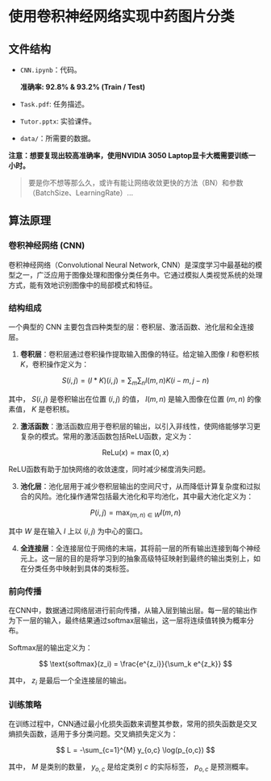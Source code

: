 # 使用卷积神经网络实现中药图片分类

## 文件结构

* `CNN.ipynb`：代码。

  **准确率: 92.8% & 93.2% (Train / Test)**

* `Task.pdf`: 任务描述。

* `Tutor.pptx`: 实验课件。

* `data/`：所需要的数据。

**注意：想要复现出较高准确率，使用NVIDIA 3050 Laptop显卡大概需要训练一小时。**

> 要是你不想等那么久，或许有能让网络收敛更快的方法（BN）和参数（BatchSize、LearningRate）...

## 算法原理

### 卷积神经网络 (CNN)

卷积神经网络（Convolutional Neural Network, CNN）是深度学习中最基础的模型之一，广泛应用于图像处理和图像分类任务中。它通过模拟人类视觉系统的处理方式，能有效地识别图像中的局部模式和特征。

### 结构组成

一个典型的 CNN 主要包含四种类型的层：卷积层、激活函数、池化层和全连接层。

1. **卷积层**：卷积层通过卷积操作提取输入图像的特征。给定输入图像 $I$ 和卷积核 $K$，卷积操作定义为：

$$
S(i, j) = (I \ast K)(i, j) = \sum_m \sum_n I(m, n) K(i-m, j-n)
$$

   其中， $S(i, j)$ 是卷积输出在位置 $(i, j)$ 的值， $I(m, n)$ 是输入图像在位置 $(m, n)$ 的像素值， $K$ 是卷积核。

2. **激活函数**：激活函数应用于卷积层的输出，以引入非线性，使网络能够学习更复杂的模式。常用的激活函数包括ReLU函数，定义为：

$$
\text{ReLu}(x) = \max(0, x)
$$

   ReLU函数有助于加快网络的收敛速度，同时减少梯度消失问题。

3. **池化层**：池化层用于减少卷积层输出的空间尺寸，从而降低计算复杂度和过拟合的风险。池化操作通常包括最大池化和平均池化，其中最大池化定义为：

$$
P(i, j) = \max_{(m, n) \in W} I(m, n)
$$

   其中 $W$ 是在输入 $I$ 上以 $(i, j)$ 为中心的窗口。

4. **全连接层**：全连接层位于网络的末端，其将前一层的所有输出连接到每个神经元上。这一层的目的是将学习到的抽象高级特征映射到最终的输出类别上，如在分类任务中映射到具体的类标签。

### 前向传播

在CNN中，数据通过网络层进行前向传播，从输入层到输出层。每一层的输出作为下一层的输入，最终结果通过softmax层输出，这一层将连续值转换为概率分布。

Softmax层的输出定义为：

$$
\text{softmax}(z_i) = \frac{e^{z_i}}{\sum_k e^{z_k}}
$$

其中，  $z_i$ 是最后一个全连接层的输出。

### 训练策略

在训练过程中，CNN通过最小化损失函数来调整其参数，常用的损失函数是交叉熵损失函数，适用于多分类问题。交叉熵损失定义为：

$$
L = -\sum_{c=1}^{M} y_{o,c} \log(p_{o,c})
$$

其中， $M$ 是类别的数量， $y_{o,c}$ 是给定类别 $c$ 的实际标签， $p_{o,c}$ 是预测概率。